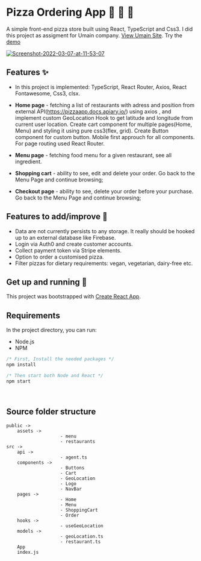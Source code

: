 # Pizza Ordering App 🍕 🍕 🍕

A simple front-end pizza store built using React, TypeScript and Css3. I did this project as assigment for Umain company. [View Umain Site](https://www.umain.com/).
Try the [demo](https://objective-feynman-98aa01.netlify.app/)

<a href="https://ibb.co/9ZJd17h"><img src="https://i.ibb.co/41c0XH2/Screenshot-2022-03-07-at-11-53-07.png" alt="Screenshot-2022-03-07-at-11-53-07" border="0" /></a>

## Features ✨

* In this project is implemented: TypeScript, React Router, Axios, React Fontawesome, Css3, clsx.   

* **Home page** - fetching a list of restaurants with adress and position from external API(https://pizzaapp.docs.apiary.io/) using axios , and implement custom GeoLocation Hook to get latitude and longitude from current user location. Create cart component for multiple pages(Home, Menu) and styling it using pure css3(flex, grid). Create Button component for custom button. Mobile first approuch for all components. For page routing used React Router.
* **Menu page** - fetching food menu for a given restaurant, see all ingredient. 
* **Shopping cart** - ability to see, edit and delete your order. Go back to the Menu Page and continue browsing;
* **Checkout page** - ability to see, delete your order before your purchase. Go back to the Menu Page and continue browsing; 

## Features to add/improve 🔮

* Data are not currently persists to any storage. It really should be hooked up to an external database like Firebase.
* Login via Auth0 and create customer accounts.
* Collect payment token via Stripe elements.
* Option to order a customised pizza.
* Filter pizzas for dietary requirements: vegan, vegetarian, dairy-free etc.

## Get up and running  🚀

This project was bootstrapped with [Create React App](https://github.com/facebook/create-react-app).

## Requirements

In the project directory, you can run:

- Node.js
- NPM
```javascript
/* First, Install the needed packages */
npm install

/* Then start both Node and React */
npm start
```
<br />

## Source folder structure

```
public ->
    assets ->
                    - menu
                    - restaurants
src ->
    api -> 
                    - agent.ts
    components -> 
                    - Buttons
                    - Cart
                    - GeoLocation
                    - Logo
                    - NavBar
    pages -> 
                    - Home
                    - Menu
                    - ShoppingCart
                    - Order
    hooks ->    
                    - useGeoLocation
    models ->
                    - geoLocation.ts
                    - restaurant.ts
    App
    index.js
```